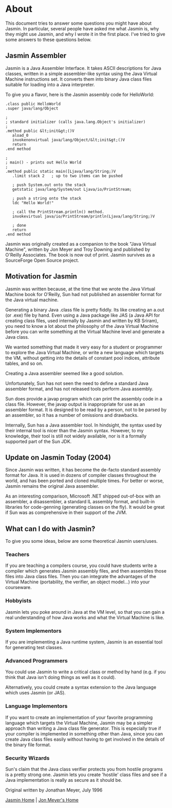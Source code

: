 # About

This document tries to answer some questions you might have about Jasmin. In particular, several people have asked me what Jasmin is, why they might use Jasmin, and why I wrote it in the first place. I've tried to give some answers to these questions below.

## Jasmin Assembler

Jasmin is a Java Assembler Interface. It takes ASCII descriptions for Java classes, written in a simple assembler-like syntax using the Java Virtual Machine instructions set. It converts them into binary Java class files suitable for loading into a Java interpreter.

To give you a flavor, here is the Jasmin assembly code for HelloWorld:

    .class public HelloWorld
    .super java/lang/Object

    ;
    ; standard initializer (calls java.lang.Object's initializer)
    ;
    .method public &lt;init&gt;()V
       aload_0
       invokenonvirtual java/lang/Object/&lt;init&gt;()V
       return
    .end method

    ;
    ; main() - prints out Hello World
    ;
    .method public static main([Ljava/lang/String;)V
       .limit stack 2   ; up to two items can be pushed

       ; push System.out onto the stack
       getstatic java/lang/System/out Ljava/io/PrintStream;

       ; push a string onto the stack
       ldc "Hello World!"

       ; call the PrintStream.println() method.
       invokevirtual java/io/PrintStream/println(Ljava/lang/String;)V

       ; done
       return
    .end method


Jasmin was originally created as a companion to the book "Java Virtual Machine", written by Jon Meyer and Troy Downing and published by O'Reilly Associates. The book is now out of print. Jasmin survives as a SourceForge Open Source project.

## Motivation for Jasmin

Jasmin was written because, at the time that we wrote the Java Virtual Machine book for O'Reilly, Sun had not published an assembler format for the Java virtual machine.

Generating a binary Java .class file is pretty fiddly. Its like creating an a.out (or .exe) file by hand. Even using a Java package like JAS (a Java API for creating class files, used internally by Jasmin and written by KB Sriram), you need to know a lot about the philosophy of the Java Virtual Machine before you can write something at the Virtual Machine level and generate a Java class.

We wanted something that made it very easy for a student or programmer to explore the Java Virtual Machine, or write a new language which targets the VM, without getting into the details of constant pool indices, attribute tables, and so on.

Creating a Java assembler seemed like a good solution.

Unfortunately, Sun has not seen the need to define a standard Java assembler format, and has not released tools perform Java assembly.

Sun does provide a javap program which can print the assembly code in a class file. However, the javap output is inappropriate for use as an assembler format. It is designed to be read by a person, not to be parsed by an assembler, so it has a number of omissions and drawbacks.

Internally, Sun has a Java assembler tool. In hindsight, the syntax used by their internal tool is nicer than the Jasmin syntax. However, to my knowledge, their tool is still not widely available, nor is it a formally supported part of the Sun JDK.


## Update on Jasmin Today (2004)
 
Since Jasmin was written, it has become the de-facto standard assembly format for Java. It is used in dozens of compiler classes throughout the world, and has been ported and cloned multiple times. For better or worse, Jasmin remains the original Java assembler.

As an interesting comparison, Microsoft .NET shipped out-of-box with an assembler, a disassembler, a standard IL assembly format, and built-in libraries for code-genning (generating classes on the fly). It would be great if Sun was as comprehensive in their support of the JVM.

## What can I do with Jasmin?

To give you some ideas, below are some theoretical Jasmin users/uses.

### Teachers

If you are teaching a compilers course, you could have students write a compiler which generates Jasmin assembly files, and then assembles those files into Java class files. Then you can integrate the advantages of the Virtual Machine (portability, the verifier, an object model...) into your courseware.

### Hobbyists

Jasmin lets you poke around in Java at the VM level, so that you can gain a real understanding of how Java works and what the Virtual Machine is like.

### System Implementors

If you are implementing a Java runtime system, Jasmin is an essential tool for generating test classes.<p>

### Advanced Programmers

You could use Jasmin to write a critical class or method by hand (e.g. if you think that Java isn't doing things 
as well as it could).

Alternatively, you could create a syntax extension to the Java language which uses Jasmin (or JAS).

### Language Implementors

If you want to create an implementation of your favorite programming language which targets the Virtual Machine, Jasmin may be a simpler approach than writing a Java class file generator. This is especially true if your compiler is implemented in something other than Java, since you can create Java class files easily without having to get involved in the details of the binary file format.

### Security Wizards

Sun's claim that the Java class verifier protects you from hostile programs is a pretty strong one. Jasmin lets you create
'hostile' class files and see if a Java implementation is really as secure as it should be.

Original written by Jonathan Meyer, July 1996

[Jasmin Home](http://mrl.nyu.edu/meyer/jvm/jasmin.html) | [Jon Meyer's Home](http://mrl.nyu.edu/meyer/)
